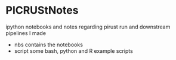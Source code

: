 # PICRUStNotes
ipython notebooks and notes regarding pirust run and downstream pipelines I made
- nbs contains the notebooks 
- script some bash, python and R example scripts

